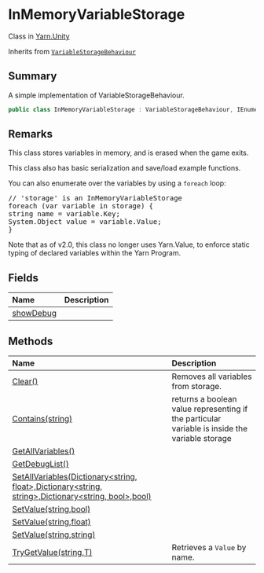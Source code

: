 # InMemoryVariableStorage

Class in [Yarn.Unity](api/csharp/yarn.unity.md)

Inherits from [`VariableStorageBehaviour`](api/csharp/yarn.unity.variablestoragebehaviour.md)

## Summary


A simple implementation of VariableStorageBehaviour.


```csharp
public class InMemoryVariableStorage : VariableStorageBehaviour, IEnumerable<KeyValuePair<string, object>>
```

## Remarks

<p>This class stores variables in memory, and is erased when the game
exits.</p> <p>This class also has basic serialization and save/load example functions.</p> <p>You can also enumerate over the variables by using a <code>foreach</code>
loop:</p> <pre lang="csharp">
// 'storage' is an InMemoryVariableStorage
foreach (var variable in storage) {
string name = variable.Key;
System.Object value = variable.Value;
}
</pre> <p>Note that as of v2.0, this class no longer uses Yarn.Value, to
enforce static typing of declared variables within the Yarn
Program.</p>

## Fields

|Name|Description|
|:---|:---|
|[showDebug](api/csharp/yarn.unity.inmemoryvariablestorage.showdebug.md)||

## Methods

|Name|Description|
|:---|:---|
|[Clear()](api/csharp/yarn.unity.inmemoryvariablestorage.clear.md)|Removes all variables from storage.|
|[Contains(string)](api/csharp/yarn.unity.inmemoryvariablestorage.contains.md)|returns a boolean value representing if the particular variable is inside the variable storage|
|[GetAllVariables()](api/csharp/yarn.unity.inmemoryvariablestorage.getallvariables.md)||
|[GetDebugList()](api/csharp/yarn.unity.inmemoryvariablestorage.getdebuglist.md)||
|[SetAllVariables(Dictionary<string, float>,Dictionary<string, string>,Dictionary<string, bool>,bool)](api/csharp/yarn.unity.inmemoryvariablestorage.setallvariables.md)||
|[SetValue(string,bool)](api/csharp/yarn.unity.inmemoryvariablestorage.setvalue-3.md)||
|[SetValue(string,float)](api/csharp/yarn.unity.inmemoryvariablestorage.setvalue-2.md)||
|[SetValue(string,string)](api/csharp/yarn.unity.inmemoryvariablestorage.setvalue-1.md)||
|[TryGetValue(string,T)](api/csharp/yarn.unity.inmemoryvariablestorage.trygetvalue.md)|Retrieves a  <code>Value</code>  by name.|

